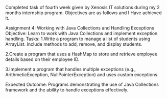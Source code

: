 Completed task of fourth week given by Xenosis IT solutions during my 2 months internship program.
Objectives are as follows and I Have achieved it.

Assignment 4: Working with Java
Collections and Handling Exceptions
Objective: Learn to work with Java Collections and
implement exception handling.
Tasks:
1.Write a program to manage a list of students
using ArrayList. Include methods to add, remove,
and display students.

2.Create a program that uses a HashMap to store
and retrieve employee details based on their
employee ID.

3.Implement a program that handles multiple
exceptions (e.g., ArithmeticException,
NullPointerException) and uses custom
exceptions.

Expected Outcome: Programs demonstrating the
use of Java Collections framework and the ability to
handle exceptions effectively.

